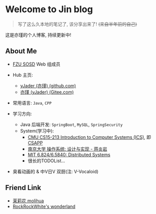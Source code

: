 # Welcome to Jin blog

> 写了这么久本地的笔记了, 该分享出来了! ~~(来自半年前的自己)~~

这是亦瑾的个人博客, 持续更新中!

## About Me

- [FZU SOSD](https://sosd.fzu.edu.cn/home) Web 组成员
- Hub 主页:

  - [yJader (亦瑾) (github.com)](https://github.com/yJader)
  - [亦瑾 (yJader) (Gitee.com)](https://gitee.com/yJader)

- 常用语言: `Java`, `CPP`
- 学习方向:
  - Java 后端开发: `SpringBoot`, `MySQL`, `SpringSecurity`
  - System(学习中): 
    - [CMU CS15-213 Introduction to Computer Systems (ICS)](https://www.cs.cmu.edu/~213/), 即[CSAPP](https://csapp.cs.cmu.edu/)
    - [南京大学 操作系统: 设计与实现 - 蒋炎岩](https://jyywiki.cn/OS/2024/)
    - [MIT 6.824/6.5840: Distributed Systems](https://pdos.csail.mit.edu/6.824/index.html)
    - 很长的TODOList...

- 臭看动画的 & 中V日V 双厨(注: V-Vocaloid)

## Friend Link

- [茉莉花 molihua](https://molihua.wiki/)
- [RockRockWhite's wonderland](https://www.rockrockwhite.cn/categories/distributed%20system)
